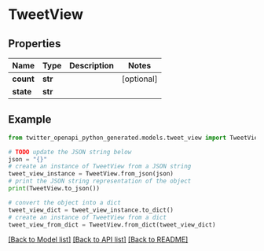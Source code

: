 # TweetView


## Properties

Name | Type | Description | Notes
------------ | ------------- | ------------- | -------------
**count** | **str** |  | [optional] 
**state** | **str** |  | 

## Example

```python
from twitter_openapi_python_generated.models.tweet_view import TweetView

# TODO update the JSON string below
json = "{}"
# create an instance of TweetView from a JSON string
tweet_view_instance = TweetView.from_json(json)
# print the JSON string representation of the object
print(TweetView.to_json())

# convert the object into a dict
tweet_view_dict = tweet_view_instance.to_dict()
# create an instance of TweetView from a dict
tweet_view_from_dict = TweetView.from_dict(tweet_view_dict)
```
[[Back to Model list]](../README.md#documentation-for-models) [[Back to API list]](../README.md#documentation-for-api-endpoints) [[Back to README]](../README.md)


